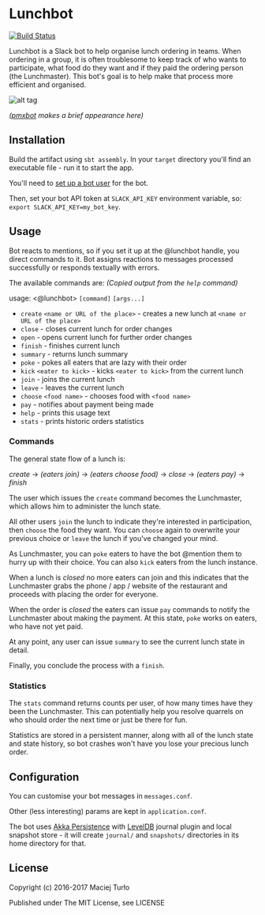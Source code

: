 # Lunchbot
[![Build Status](https://api.travis-ci.org/mturlo/lunchbot.svg)](https://travis-ci.org/mturlo/lunchbot)

Lunchbot is a Slack bot to help organise lunch ordering in teams. When ordering in a group, it is often troublesome to keep track of who wants to participate, what food do they want and if they paid the ordering person (the Lunchmaster). This bot's goal is to help make that process more efficient and organised.

![alt tag](https://raw.githubusercontent.com/mturlo/lunchbot/master/sample.png)

_([pmxbot](https://github.com/yougov/pmxbot) makes a brief appearance here)_

## Installation

Build the artifact using `sbt assembly`. In your `target` directory you'll find an executable file - run it to start the app.

You'll need to [set up a bot user](https://api.slack.com/bot-users) for the bot.
 
Then, set your bot API token at `SLACK_API_KEY` environment variable, so: `export SLACK_API_KEY=my_bot_key`.

## Usage

Bot reacts to mentions, so if you set it up at the @lunchbot handle, you direct commands to it. Bot assigns reactions to messages processed successfully or responds textually with errors. 

The available commands are: _(Copied output from the `help` command)_

usage: <@lunchbot> `[command]` `[args...]`
* `create` `<name or URL of the place>` - creates a new lunch at `<name or URL of the place>`
* `close` - closes current lunch for order changes
* `open` - opens current lunch for further order changes
* `finish` - finishes current lunch
* `summary` - returns lunch summary
* `poke` - pokes all eaters that are lazy with their order
* `kick` `<eater to kick>` - kicks `<eater to kick>` from the current lunch
* `join` - joins the current lunch
* `leave` - leaves the current lunch
* `choose` `<food name>` - chooses food with `<food name>`
* `pay` - notifies about payment being made
* `help` - prints this usage text
* `stats` - prints historic orders statistics

### Commands

The general state flow of a lunch is:
 
*create* -> _(eaters join)_ -> _(eaters choose food)_ -> *close* -> _(eaters pay)_ -> *finish*

The user which issues the `create` command becomes the Lunchmaster, which allows him to administer the lunch state. 

All other users `join` the lunch to indicate they're interested in participation, then `choose` the food they want. You can `choose` again to overwrite your previous choice or `leave` the lunch if you've changed your mind. 

As Lunchmaster, you can `poke` eaters to have the bot @mention them to hurry up with their choice. You can also `kick` eaters from the lunch instance. 

When a lunch is *closed* no more eaters can join and this indicates that the Lunchmaster grabs the phone / app / website of the restaurant and proceeds with placing the order for everyone.

When the order is *closed* the eaters can issue `pay` commands to notify the Lunchmaster about making the payment. At this state, `poke` works on eaters, who have not yet paid.

At any point, any user can issue `summary` to see the current lunch state in detail.

Finally, you conclude the process with a `finish`.

### Statistics

The `stats` command returns counts per user, of how many times have they been the Lunchmaster. This can potentially help you resolve quarrels on who should order the next time or just be there for fun. 

Statistics are stored in a persistent manner, along with all of the lunch state and state history, so bot crashes won't have you lose your precious lunch order.

## Configuration

You can customise your bot messages in `messages.conf`. 

Other (less interesting) params are kept in `application.conf`. 

The bot uses [Akka Persistence](http://doc.akka.io/docs/akka/current/scala/persistence.html) with [LevelDB](https://github.com/google/leveldb) journal plugin and local snapshot store - it will create `journal/` and `snapshots/` directories in its home directory for that.

## License

Copyright (c) 2016-2017 Maciej Turło

Published under The MIT License, see LICENSE
